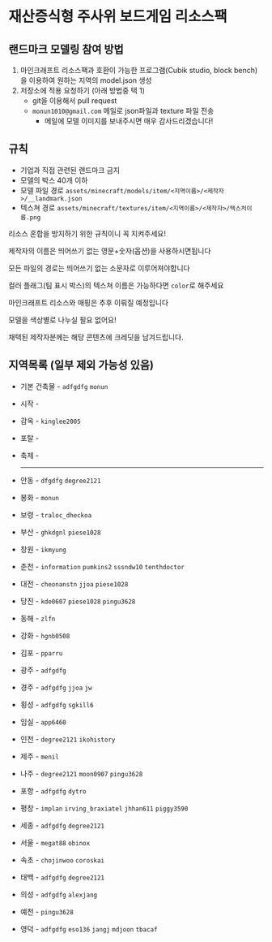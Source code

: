 # 재산증식형 주사위 보드게임 리소스팩

## 랜드마크 모델링 참여 방법

1. 마인크래프트 리소스팩과 호환이 가능한 프로그램(Cubik studio, block bench)을 이용하여 원하는 지역의 model.json 생성
2. 저장소에 적용 요청하기 (아래 방법중 택 1)
    * git을 이용해서 pull request
    * `monun1010@gmail.com` 메일로 json파일과 texture 파일 전송
        * 메일에 모델 이미지를 보내주시면 매우 감사드리겠습니다!

## 규칙

* 기업과 직접 관련된 랜드마크 금지
* 모델의 박스 40개 이하
* 모델 파일 경로 `assets/minecraft/models/item/<지역이름>/<제작자>/__landmark.json`
* 텍스쳐 경로 `assets/minecraft/textures/item/<지역이름>/<제작자>/텍스처이름.png`

리소스 혼합을 방지하기 위한 규칙이니 꼭 지켜주세요!

제작자의 이름은 띄어쓰기 없는 영문+숫자(옵션)을 사용하시면됩니다

모든 파일의 경로는 띄어쓰기 없는 소문자로 이루어져야합니다

컬러 플래그(팀 표시 박스)의 텍스쳐 이름은 가능하다면 `color`로 해주세요

마인크래프트 리소스와 매핑은 추후 이뤄질 예정입니다

모델을 색상별로 나누실 필요 없어요!

채택된 제작자분께는 해당 콘텐츠에 크레딧을 남겨드립니다.

## 지역목록 (일부 제외 가능성 있음)

* 기본 건축물 - `adfgdfg` `monun`
* 시작 -
* 감옥 - `kinglee2005`
* 포탈 -
* 축제 -


  ---
 
* 안동 - `dfgdfg` `degree2121`
* 봉화 - `monun`
* 보령 - `traloc_dheckoa`
* 부산 - `ghkdgnl` `piese1028`
* 창원 - `ikmyung`
* 춘천 - `information` `pumkins2` `sssndw10` `tenthdoctor`
* 대전 - `cheonanstn` `jjoa` `piese1028`
* 당진 - `kde0607` `piese1028` `pingu3628`
* 동해 - `zlfn`
* 강화 - `hgnb0508`
* 김포 - `pparru`
* 광주 - `adfgdfg`
* 경주 - `adfgdfg` `jjoa` `jw`
* 횡성 - `adfgdfg` `sgkill6`
* 임실 - `app6460`
* 인천 - `degree2121` `ikohistory`
* 제주 - `menil`
* 나주 - `degree2121` `moon0907` `pingu3628`
* 포항 - `adfgdfg` `dytro`
* 평창 - `implan` `irving_braxiatel` `jhhan611` `piggy3590`
* 세종 - `adfgdfg` `degree2121`
* 서울 - `megat88` `obinox`
* 속초 - `chojinwoo` `coroskai`
* 태백 - `adfgdfg` `degree2121`
* 의성 - `adfgdfg` `alexjang`
* 예천 - `pingu3628`
* 영덕 - `adfgdfg` `eso136` `jangj` `mdjoon` `tbacaf`